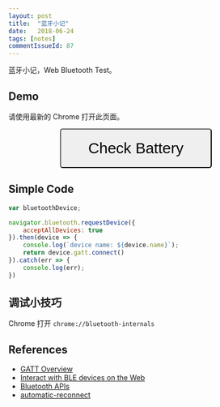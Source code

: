```yaml
---
layout: post
title:  "蓝牙小记"
date:   2018-06-24
tags: [notes]
commentIssueId: 87
---
```




蓝牙小记，Web Bluetooth Test。



## Demo

请使用最新的 Chrome 打开此页面。

<style>
    .radar {
      height: 1px;
      width: 1px;
    }

    button.checkBattery {
      position: relative;
      left: 50%;
      width: 300px;
      font-size: 30px;
      margin-left: -150px;
      padding: 20px;
      border-radius: 5px;
    }
    body.scan, body.scan * {
      background-color: black !important;
      color: #000 !important;
      border-color: #000 !important;
    }
    .scan button {
      display: none;
    }
    .scan .radar {
      width: 100%;
      height: auto;
      margin-top: -300px;
    }
    /* 结果页 */
    .result {
      display: none;
    }
    .checked button,
    .checked .radar {
      display: none;
    }
    .checked .result{
      display: block;
      font-size: 30px;
      top: 50%;
      text-align: center;
      width: 100%;
      margin-top: -30px;
      padding: 50px;
    }
  </style>
  <button class='checkBattery' onclick='onButtonClick()'>Check Battery</button>
  <img class='radar' src='https://user-images.githubusercontent.com/7157346/42122910-c7ec5906-7c7b-11e8-900d-1f330cf0a176.gif' />
  <p class='result'></p>
  <script>
    var bluetoothDevice;

    /**
     * 蓝牙必须由用户手动触发才可以
     */
    function onButtonClick() {
      document.body.classList.add('scan');
      bluetoothDevice = null;

      navigator.bluetooth.requestDevice({
        acceptAllDevices: true,
        optionalServices: [
          0x180F, // battery_service https://www.bluetooth.com/specifications/gatt/services
        ]
      }).then(device => {
        console.log(`device name: ${device.name}`);
        bluetoothDevice = device;
        device.addEventListener('gattserverdisconnected', () => {
          console.log('> Bluetooth Device disconnected & re-connect');
          device.gatt.connect();
          console.log('> Bluetooth connected');
        });
        return device.gatt.connect();
      }).then(server => {
        // battery_service https://www.bluetooth.com/specifications/gatt/services
        return server.getPrimaryService(0x180F);
      }).then(service => {
        // battery_level https://www.bluetooth.com/specifications/gatt/characteristics
        return service.getCharacteristic(0x2A19);
      }).then(characteristic => {
        return characteristic.readValue();
      }).then(dataView => {
        setTimeout(() => {

          document.querySelector('.result').innerHTML = `Current Battery: ${dataView.getInt8(0)}`;
          document.body.classList.remove('scan');
          document.body.classList.add('checked');
        }, 3000)
        // let decoder = new TextDecoder('utf-8');
        // console.log('val: ' + decoder.decode(val));
        // console.log()
        // for (var i = 0; i < 16; i++) {
        //   try {

        //     var descriptor = await characteristic.getDescriptor(0x2900 + i);
        //     console.log('i = ' + i);
        //     var value = await descriptor.readValue();
        //     let decoder = new TextDecoder('utf-8');
        //     console.log('User Description: ' + decoder.decode(value));
        //   } catch (e) {
        //     console.log(i + ' not work');
        //   }
        // }
      }).catch(err => {
        console.log(err);
      });
    }
  </script>



## Simple Code

```js
var bluetoothDevice;

navigator.bluetooth.requestDevice({  
    acceptAllDevices: true
}).then(device => { 
    console.log(`device name: ${device.name}`);
    return device.gatt.connect()
}).catch(err => {
    console.log(err);
})

```



## 调试小技巧

Chrome 打开 `chrome://bluetooth-internals` 

## References

* [GATT Overview](https://www.bluetooth.com/specifications/gatt/generic-attributes-overview)
* [Interact with BLE devices on the Web](https://developers.google.com/web/updates/2015/07/interact-with-ble-devices-on-the-web)
* [Bluetooth APIs](https://developer.mozilla.org/en-US/docs/Web/API/Bluetooth/requestDevice)
* [automatic-reconnect](https://googlechrome.github.io/samples/web-bluetooth/automatic-reconnect.html)